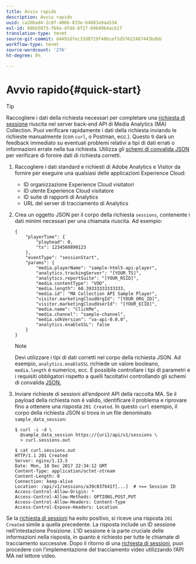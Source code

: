 ```yaml
---
title: Avvio rapido
description: Avvio rapido
uuid: ca20bad4-2c8f-406b-833e-b4883a9aa534
exl-id: 08bb5873-f69a-4fdd-8f27-69649b4acb17
translation-type: tm+mt
source-git-commit: d4491dfec33d8729f40bcef1d57622467443bdbb
workflow-type: tm+mt
source-wordcount: '276'
ht-degree: 0%

---
```


# Avvio rapido{#quick-start}

>[!TIP]
>
>Raccogliere i dati della richiesta necessari per completare una [richiesta di sessione](/help/media-collection-api/mc-api-ref/mc-api-sessions-req.md) riuscita nel server back-end API di Media Analytics (MA) Collection. Puoi verificare rapidamente i dati della richiesta inviando le richieste manualmente (con `curl`, o Postman, ecc.). Questo ti darà un feedback immediato su eventuali problemi relativi a tipi di dati errati o informazioni errate nella tua richiesta. Utilizza gli [schemi di convalida JSON](/help/media-collection-api/mc-api-ref/mc-api-json-validation.md) per verificare di fornire dati di richiesta corretti.

1. Raccogliere i dati standard e richiesti di Adobe Analytics e Visitor da fornire per eseguire una qualsiasi delle applicazioni Experience Cloud:

   * ID organizzazione Experience Cloud visitatori
   * ID utente Experience Cloud visitatore
   * ID suite di rapporti di Analytics
   * URL del server di tracciamento di Analytics

1. Crea un oggetto JSON per il corpo della richiesta `sessions`, contenente i dati minimi necessari per una chiamata riuscita. Ad esempio:

   ```
   { 
       "playerTime": { 
           "playhead": 0, 
           "ts": 1234560890123 
       }, 
       "eventType": "sessionStart", 
       "params": { 
           "media.playerName": "sample-html5-api-player", 
           "analytics.trackingServer": "[YOUR_TS]", 
           "analytics.reportSuite": "[YOUR_RSID]", 
           "media.contentType": "VOD", 
           "media.length": 60.39333333333333, 
           "media.id": "MA Collection API Sample Player", 
           "visitor.marketingCloudOrgId": "[YOUR_ORG_ID]", 
           "visitor.marketingCloudUserId": "[YOUR_ECID]",
           "media.name": "ClickMe", 
           "media.channel": "sample-channel", 
           "media.sdkVersion": "va-api-0.0.0", 
           "analytics.enableSSL": false 
       } 
   }
   ```

   >[!NOTE]
   >
   >Devi utilizzare i tipi di dati corretti nel corpo della richiesta JSON. Ad esempio, `analytics.enableSSL` richiede un valore booleano, `media.length` è numerico, ecc. È possibile controllare i tipi di parametri e i requisiti obbligatori rispetto a quelli facoltativi controllando gli schemi di convalida [JSON.](/help/media-collection-api/mc-api-impl/mc-api-validate-reqs.md)

1. Inviare richieste di sessioni all’endpoint API della raccolta MA. Se il payload della richiesta non è valido, identificare il problema e riprovare fino a ottenere una risposta `201 Created`. In questo `curl` esempio, il corpo della richiesta JSON si trova in un file denominato `sample_data_session`:

   ```
   $ curl -i -d \ 
     @sample_data_session https://{uri}/api/v1/sessions \ 
     > curl.sessions.out 
   
   $ cat curl.sessions.out 
   HTTP/1.1 201 Created 
   Server: nginx/1.13.5 
   Date: Mon, 18 Dec 2017 22:34:12 GMT 
   Content-Type: application/octet-stream 
   Content-Length: 0 
   Connection: keep-alive 
   Location: /api/v1/sessions/a39c037641f[...]  # <== Session ID  
   Access-Control-Allow-Origin: * 
   Access-Control-Allow-Methods: OPTIONS,POST,PUT 
   Access-Control-Allow-Headers: Content-Type 
   Access-Control-Expose-Headers: Location
   ```

Se la [richiesta di sessioni](/help/media-collection-api/mc-api-ref/mc-api-sessions-req.md) ha esito positivo, si riceve una risposta `201 Created` simile a quella precedente. La risposta include un ID sessione nell’intestazione Posizione. L’ID sessione è la parte cruciale delle informazioni nella risposta, in quanto è richiesto per tutte le chiamate di tracciamento successive. Dopo il ritorno di una [richiesta di sessioni](/help/media-collection-api/mc-api-ref/mc-api-sessions-req.md), puoi procedere con l’implementazione del tracciamento video utilizzando l’API MA nel lettore video.
